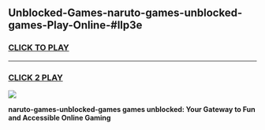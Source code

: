 
## Unblocked-Games-naruto-games-unblocked-games-Play-Online-#llp3e
<h3>
<a href="https://premium.freeplayer.one?title=naruto-games-unblocked-games&ref=27F">CLICK TO PLAY</a></h3>
<hr>

<h3>
<a href="https://premium.freeplayer.one?title=naruto-games-unblocked-games&ref=27F">CLICK 2 PLAY</a>
  
</h3>

<a href="https://premium.freeplayer.one?title=naruto-games-unblocked-games&ref=27F"><img src="https://clearcache.store/games.png"></a>


**naruto-games-unblocked-games games unblocked: Your Gateway to Fun and Accessible Online Gaming**
